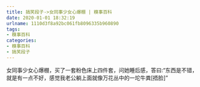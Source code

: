 ```yaml
---
title: 搞笑段子->女同事少女心爆棚 | 糗事百科
date: 2020-01-01 18:32:19
urlname: 1110d3f8a92bc061fb8096335b960890
tags: 
- 糗事百科
categories:
- 糗事百科
- 搞笑段子
---
```

女同事少女心爆棚，买了一套粉色床上四件套，问她睡后感，答曰:“东西是不错，就是有一点不好，感觉我老公躺上面就像万花丛中的一坨牛粪[捂脸]”


